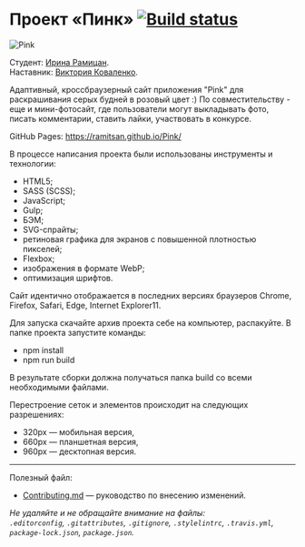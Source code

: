 # Проект «Пинк» [![Build status][travis-image]][travis-url] 

![Pink](https://user-images.githubusercontent.com/45296707/134822496-b37b3457-d367-40b9-b51a-f0df994b2a34.jpg)


Студент: [Ирина Рамицан](https://up.htmlacademy.ru/adaptive/17/user/877447).<br>
Наставник: [Виктория Коваленко](https://htmlacademy.ru/profile/id42638).

Адаптивный, кроссбраузерный сайт приложения "Pink"  для раскрашивания серых будней в розовый цвет :)
По совместительству - еще и мини-фотосайт, где пользователи могут выкладывать фото, писать комментарии, ставить лайки, участвовать в конкурсе.

GitHub Pages: https://ramitsan.github.io/Pink/

В процессе написания проекта были использованы инструменты и технологии:
- HTML5;
- SASS (SCSS);
- JavaScript;
- Gulp;
- БЭМ;
- SVG-спрайты;
- ретиновая графика для экранов с повышенной плотностью пикселей;
- Flexbox;
- изображения в формате WebP;
- оптимизация шрифтов.

Сайт идентично отображается в последних версиях браузеров Chrome, Firefox, Safari, Edge, Internet Explorer11.

Для запуска скачайте архив проекта себе на компьютер, распакуйте. В папке проекта запустите команды:
- npm install
- npm run build

В результате сборки должна получаться папка build со всеми необходимыми файлами.

Перестроение сеток и элементов происходит на следующих разрешениях:
- 320px — мобильная версия,
- 660px — планшетная версия,
- 960px — десктопная версия.

--------------------------------------------------------------------------------------
Полезный файл:

- [Contributing.md](Contributing.md) — руководство по внесению изменений.

_Не удаляйте и не обращайте внимание на файлы:_<br>
_`.editorconfig`, `.gitattributes`, `.gitignore`, `.stylelintrc`, `.travis.yml`, `package-lock.json`, `package.json`._


[travis-image]: https://travis-ci.com/htmlacademy-adaptive/877447-pink-17.svg?branch=master
[travis-url]: https://travis-ci.com/htmlacademy-adaptive/877447-pink-17
[dependency-image]: https://david-dm.org/htmlacademy-adaptive/877447-pink-17/dev-status.svg?style=flat-square
[dependency-url]: https://david-dm.org/htmlacademy-adaptive/877447-pink-17?type=dev
